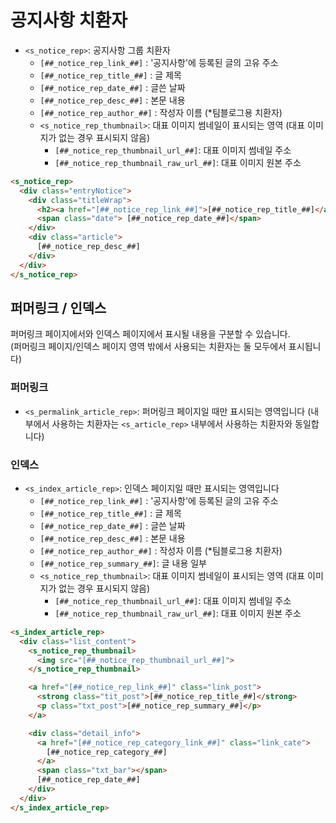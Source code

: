 # 공지사항 치환자

- `<s_notice_rep>`: 공지사항 그룹 치환자
  - `[##_notice_rep_link_##]` : '공지사항'에 등록된 글의 고유 주소
  - `[##_notice_rep_title_##]` : 글 제목
  - `[##_notice_rep_date_##]` : 글쓴 날짜
  - `[##_notice_rep_desc_##]` : 본문 내용
  - `[##_notice_rep_author_##]` : 작성자 이름 (*팀블로그용 치환자)
  - `<s_notice_rep_thumbnail>`: 대표 이미지 썸네일이 표시되는 영역 (대표 이미지가 없는 경우 표시되지 않음)
    - `[##_notice_rep_thumbnail_url_##]`: 대표 이미지 썸네일 주소
    - `[##_notice_rep_thumbnail_raw_url_##]`: 대표 이미지 원본 주소

```html
<s_notice_rep>
  <div class="entryNotice">
    <div class="titleWrap">
      <h2><a href="[##_notice_rep_link_##]">[##_notice_rep_title_##]</a></h2>
      <span class="date"> [##_notice_rep_date_##]</span>
    </div>
    <div class="article">
      [##_notice_rep_desc_##]
    </div>
  </div>
</s_notice_rep>
```

## 퍼머링크 / 인덱스

퍼머링크 페이지에서와 인덱스 페이지에서 표시될 내용을 구분할 수 있습니다.\
(퍼머링크 페이지/인덱스 페이지 영역 밖에서 사용되는 치환자는 둘 모두에서 표시됩니다) 

### 퍼머링크
- `<s_permalink_article_rep>`: 퍼머링크 페이지일 때만 표시되는 영역입니다
(내부에서 사용하는 치환자는 `<s_article_rep>` 내부에서 사용하는 치환자와 동일합니다)

### 인덱스
- `<s_index_article_rep>`: 인덱스 페이지일 때만 표시되는 영역입니다
  - `[##_notice_rep_link_##]` : '공지사항'에 등록된 글의 고유 주소
  - `[##_notice_rep_title_##]` : 글 제목
  - `[##_notice_rep_date_##]` : 글쓴 날짜
  - `[##_notice_rep_desc_##]` : 본문 내용
  - `[##_notice_rep_author_##]` : 작성자 이름 (*팀블로그용 치환자)
  - `[##_notice_rep_summary_##]`: 글 내용 일부
  - `<s_notice_rep_thumbnail>`: 대표 이미지 썸네일이 표시되는 영역 (대표 이미지가 없는 경우 표시되지 않음)
    - `[##_notice_rep_thumbnail_url_##]`: 대표 이미지 썸네일 주소
    - `[##_notice_rep_thumbnail_raw_url_##]`: 대표 이미지 원본 주소

```html
<s_index_article_rep>
  <div class="list_content">
    <s_notice_rep_thumbnail>
      <img src="[##_notice_rep_thumbnail_url_##]">
    </s_notice_rep_thumbnail>

    <a href="[##_notice_rep_link_##]" class="link_post">
      <strong class="tit_post">[##_notice_rep_title_##]</strong>
      <p class="txt_post">[##_notice_rep_summary_##]</p>
    </a>

    <div class="detail_info">
      <a href="[##_notice_rep_category_link_##]" class="link_cate">
        [##_notice_rep_category_##]
      </a>
      <span class="txt_bar"></span>
      [##_notice_rep_date_##]
    </div>
  </div>
</s_index_article_rep>
```

